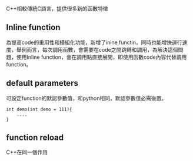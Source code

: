 C++相較傳統C語言，提供很多新的函數特徵

## Inline function
為提高code的重用性和模組化功能，新增了inine functin，同時也能增快運行速度，舉例而言，每次調用函數，會需要在code之間跳轉和調用，為解決這個問題，使用Inline function，會在調用點直接展開，即使用函數code內容代替調用function。


## default parameters
可設定function的默認參數值，和python相同，默認參數值必需後置。
```
int demo(int demo = 111){
	....
}

```

## function reload 
C++在同一個作用